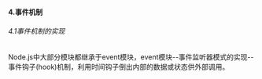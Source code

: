 #### 4.事件机制

###### 4.1事件机制的实现

Node.js中大部分模块都继承于event模块，event模块--事件监听器模式的实现--事件钩子(hook)机制，利用时间钩子倒出内部的数据或状态供外部调用。
